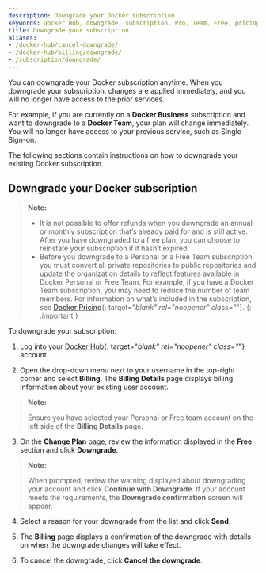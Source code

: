 ```yaml
---
description: Downgrade your Docker subscription
keywords: Docker Hub, downgrade, subscription, Pro, Team, Free, pricing plan,
title: Downgrade your subscription
aliases:
- /docker-hub/cancel-downgrade/
- /docker-hub/billing/downgrade/
- /subscription/downgrade/
---
```


You can downgrade your Docker subscription anytime. When you downgrade your subscription, changes are applied immediately, and you will no longer have access to the prior services.

For example, if you are currently on a **Docker Business** subscription and want to downgrade to a **Docker Team**, your plan will change immediately. You will no longer have access to your previous service, such as Single Sign-on.

The following sections contain instructions on how to downgrade your existing Docker subscription.

## Downgrade your Docker subscription

>**Note:**
>
> - It is not possible to offer refunds when you downgrade an annual or monthly subscription that’s already paid for and is still active. After you have downgraded to a free plan, you can choose to reinstate your subscription if it hasn’t expired.
> - Before you downgrade to a Personal or a Free Team subscription, you must convert all private repositories to public repositories and update the organization details to reflect features available in Docker Personal or Free Team. For example, if you have a Docker Team subscription, you may need to reduce the number of team members. For information on what’s included in the subscription, see [Docker Pricing](https://www.docker.com/pricing){: target="_blank" rel="noopener" class="_"}.
{: .important }

To downgrade your subscription:

1. Log into your [Docker Hub](https://hub.docker.com){: target="_blank" rel="noopener" class="_"} account.

2. Open the drop-down menu next to your username in the top-right corner and select **Billing**. The **Billing Details** page displays billing information about your existing user account.
>**Note:**
>
>Ensure you have selected your Personal or Free team account on the left side of the **Billing Details** page.

3. On the **Change Plan** page, review the information displayed in the **Free** section and click **Downgrade**.
>**Note:**
>
>When prompted, review the warning displayed about downgrading your account and click **Continue with Downgrade**. If your account meets the requirements, the **Downgrade confirmation** screen will appear.

4. Select a reason for your downgrade from the list and click **Send**.

5. The **Billing** page displays a confirmation of the downgrade with details on when the downgrade changes will take effect.

6. To cancel the downgrade, click **Cancel the downgrade**.
